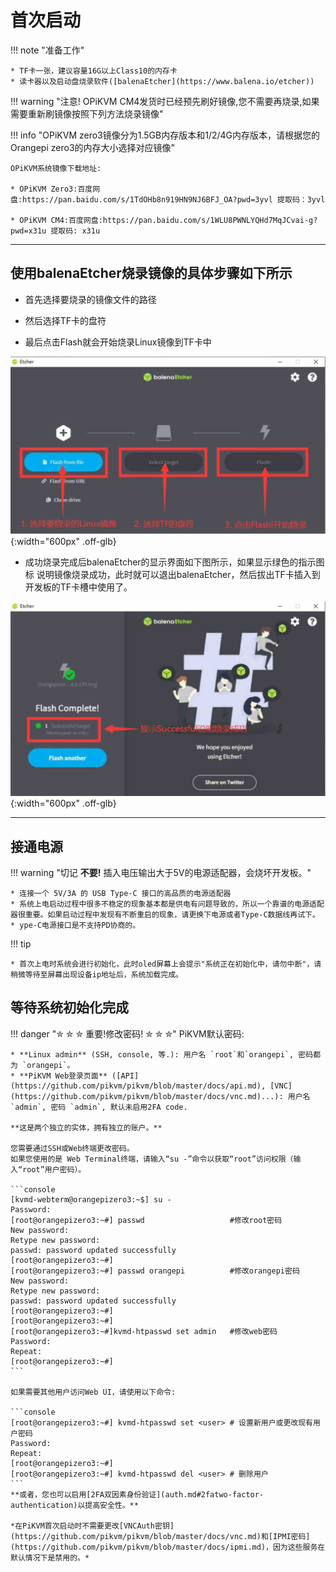 # 首次启动

!!! note "准备工作"

    * TF卡一张，建议容量16G以上Class10的内存卡
    * 读卡器以及启动盘烧录软件([balenaEtcher](https://www.balena.io/etcher))

!!! warning "注意! OPiKVM CM4发货时已经预先刷好镜像,您不需要再烧录,如果需要重新刷镜像按照下列方法烧录镜像"

!!! info "OPiKVM zero3镜像分为1.5GB内存版本和1/2/4G内存版本，请根据您的Orangepi zero3的内存大小选择对应镜像"

    OPiKVM系统镜像下载地址:

    * OPiKVM Zero3:百度网盘:https://pan.baidu.com/s/1TdOHb8n919HN9NJ6BFJ_OA?pwd=3yvl 提取码：3yvl

    * OPiKVM CM4:百度网盘:https://pan.baidu.com/s/1WLU8PWNLYQHd7MqJCvai-g?pwd=x31u 提取码: x31u

-----

## 使用balenaEtcher烧录镜像的具体步骤如下所示

* 首先选择要烧录的镜像文件的路径

* 然后选择TF卡的盘符

* 最后点击Flash就会开始烧录Linux镜像到TF卡中

![img](first_steps/balenEtcher1.jpg){:width="600px" .off-glb}

* 成功烧录完成后balenaEtcher的显示界面如下图所示，如果显示绿色的指示图标 说明镜像烧录成功，此时就可以退出balenaEtcher，然后拔出TF卡插入到开发板的TF卡槽中使用了。

![img](first_steps/balenEtcher2.jpg){:width="600px" .off-glb}

-----

## 接通电源

!!! warning "切记 **不要!** 插入电压输出大于5V的电源适配器，会烧坏开发板。"

    * 连接一个 5V/3A 的 USB Type-C 接口的高品质的电源适配器
    * 系统上电启动过程中很多不稳定的现象基本都是供电有问题导致的，所以一个靠谱的电源适配器很重要。如果启动过程中发现有不断重启的现象，请更换下电源或者Type-C数据线再试下。
    * ype-C电源接口是不支持PD协商的。

!!! tip

    * 首次上电时系统会进行初始化，此时oled屏幕上会提示"系统正在初始化中，请勿中断"，请稍微等待至屏幕出现设备ip地址后，系统加载完成。

## 等待系统初始化完成

!!! danger "✮ ✮ ✮ 重要!修改密码! ✮ ✮ ✮"
    PiKVM默认密码:

    * **Linux admin** (SSH, console, 等.): 用户名 `root`和`orangepi`, 密码都为 `orangepi`。
    * **PiKVM Web登录页面** ([API](https://github.com/pikvm/pikvm/blob/master/docs/api.md), [VNC](https://github.com/pikvm/pikvm/blob/master/docs/vnc.md)...): 用户名 `admin`, 密码 `admin`, 默认未启用2FA code.

    **这是两个独立的实体，拥有独立的账户。**

    您需要通过SSH或Web终端更改密码。
    如果您使用的是 Web Terminal终端，请输入“su -”命令以获取“root”访问权限（输入“root”用户密码）。

    ```console
    [kvmd-webterm@orangepizero3:~$] su -
    Password:
    [root@orangepizero3:~#] passwd                   #修改root密码
    New password:
    Retype new password:
    passwd: password updated successfully
    [root@orangepizero3:~#]
    [root@orangepizero3:~#] passwd orangepi          #修改orangepi密码
    New password:
    Retype new password:
    passwd: password updated successfully
    [root@orangepizero3:~#]
    [root@orangepizero3:~#]
    [root@orangepizero3:~#]kvmd-htpasswd set admin   #修改web密码
    Password:
    Repeat:
    [root@orangepizero3:~#]
    ```

    如果需要其他用户访问Web UI，请使用以下命令:

    ```console
    [root@orangepizero3:~#] kvmd-htpasswd set <user> # 设置新用户或更改现有用户密码
    Password:
    Repeat:
    [root@orangepizero3:~#]
    [root@orangepizero3:~#] kvmd-htpasswd del <user> # 删除用户
    ```
    **或者，您也可以启用[2FA双因素身份验证](auth.md#2fatwo-factor-authentication)以提高安全性。**

    *在PiKVM首次启动时不需要更改[VNCAuth密钥](https://github.com/pikvm/pikvm/blob/master/docs/vnc.md)和[IPMI密码](https://github.com/pikvm/pikvm/blob/master/docs/ipmi.md)，因为这些服务在默认情况下是禁用的。*
